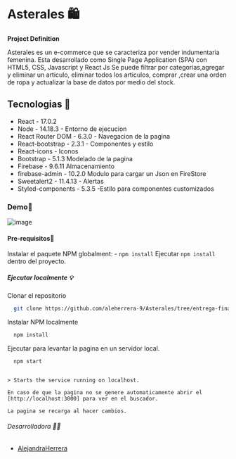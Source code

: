 # Asterales 🛍

**Project Definition**

Asterales es un e-commerce que se caracteriza por vender indumentaria femenina. Esta desarrollado como Single Page Application (SPA) con HTML5, CSS, Javascript y React Js
Se puede filtrar por categorias,agregar y eliminar un articulo, eliminar todos los articulos, comprar ,crear una orden de ropa y actualizar la base de datos por medio del stock.

## Tecnologias 🧮
 
- React - 17.0.2 
- Node - 14.18.3 - Entorno de ejecucion
- React Router DOM - 6.3.0 - Navegacion de la pagina
- React-bootstrap - 2.3.1 - Componentes y estilo 
- React-icons  - Iconos
- Bootstrap - 5.1.3 Modelado de la pagina
- Firebase - 9.6.11 Almacenamiento
- firebase-admin - 10.2.0 Modulo para cargar un Json en FireStore
- Sweetalert2 - 11.4.13 - Alertas
- Styled-components - 5.3.5 -Estilo para componentes customizados

### Demo💾

![image]( https://github.com/aleherrera-9/GifAsterales/blob/main/Asterales.gif.gif?raw=true)

#### Pre-requisitos🚨
Instalar el paquete NPM globalment:
    - `npm install`
Ejecutar `npm install` dentro del proyecto.

##### Ejecutar localmente 💡

Clonar el repositorio

```bash
  git clone https://github.com/aleherrera-9/Asterales/tree/entrega-final
```

Instalar NPM localmente

```bash
  npm install
```

Ejecutar para levantar la pagina en un servidor local.

```bash
  npm start
```

```Aparecera el siguiente mensaje:

> Starts the service running on localhost.

En caso de que la pagina no se genere automaticamente abrir el [http://localhost:3000] para ver en el buscador.

La pagina se recarga al hacer cambios.
```
###### Desarrolladora 👩‍🔧
- [AlejandraHerrera](https://github.com/aleherrera-9)
